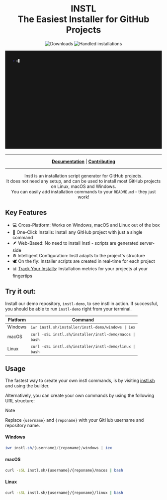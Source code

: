 <h1 align="center">INSTL <br> The Easiest Installer for GitHub Projects</sup></h1>

<p align="center">

<a style="text-decoration: none" href="https://github.com/installer/instl/releases">
<img src="https://img.shields.io/badge/platform-windows%20%7C%20macos%20%7C%20linux-informational?style=for-the-badge" alt="Downloads">
</a>

<a style="text-decoration: none" href="https://instl.sh/stats">
<img src="https://img.shields.io/endpoint?url=https://instl.sh/api/v1/badge/shields.io/stats/total&style=for-the-badge" alt="Handled installations">
</a>

</p>

<p align="center">
<img width="900" src="https://raw.githubusercontent.com/installer/instl/main/demo.gif" alt="Instl Demo">
</p>

----

<p align="center">
<strong><a href="https://docs.instl.sh">Documentation</a></strong>
|
<strong><a href="https://docs.instl.sh/contributing/writing-code">Contributing</a></strong>
</p>

----

<p align="center">
Instl is an installation script generator for GitHub projects. <br/>
It does not need any setup, and can be used to install most GitHub projects on Linux, macOS and Windows. <br/>
You can easily add installation commands to your <code>README.md</code> - they just work!
</p>

## Key Features

- 💻 Cross-Platform: Works on Windows, macOS and Linux out of the box
- 🧸 One-Click Installs: Install any GitHub project with just a single command
- 🪶 Web-Based: No need to install Instl - scripts are generated server-side
- ⚙️ Intelligent Configuration: Instl adapts to the project's structure
- 🕊️ On the fly: Installer scripts are created in real-time for each project
- 📊 [Track Your Installs](https://instl.sh/stats): Installation metrics for your projects at your fingertips

## Try it out:

Install our demo repository, `instl-demo`, to see instl in action. If successful, you should be able to run `instl-demo` right from your terminal.

| Platform | Command                                                    |
| -------- |------------------------------------------------------------|
| Windows  | <code>iwr instl.sh/installer/instl-demo/windows \| iex</code> |
| macOS    | <code>curl -sSL instl.sh/installer/instl-demo/macos \| bash</code> |
| Linux    | <code>curl -sSL instl.sh/installer/instl-demo/linux \| bash</code> |


## Usage

The fastest way to create your own instl commands, is by visiting [instl.sh](https://instl.sh) and using the builder.

Alternatively, you can create your own commands by using the following URL structure:

> [!NOTE]
> Replace `{username}` and `{reponame}` with your GitHub username and repository name.


#### Windows

```powershell
iwr instl.sh/{username}/{reponame}/windows | iex
```

#### macOS

```bash
curl -sSL instl.sh/{username}/{reponame}/macos | bash
```

#### Linux

```bash
curl -sSL instl.sh/{username}/{reponame}/linux | bash
```

